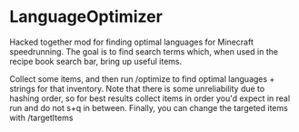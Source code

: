 # LanguageOptimizer
Hacked together mod for finding optimal languages for Minecraft speedrunning. The goal is to find search terms which, when used in the recipe book search bar, bring up useful items.

Collect some items, and then run /optimize to find optimal languages + strings for that inventory. 
Note that there is some unreliability due to hashing order, so for best results collect items in order you'd expect in real run and do not s+q in between. 
Finally, you can change the targeted items with /targetItems
